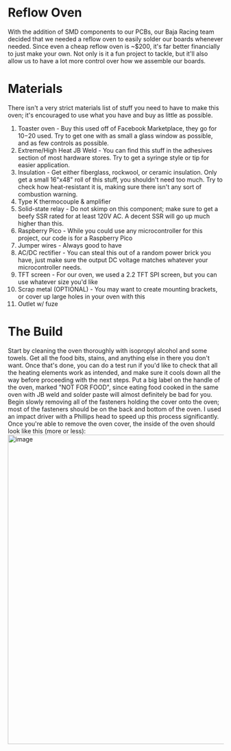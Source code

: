 # Reflow Oven
With the addition of SMD components to our PCBs, our Baja Racing team decided that we needed a reflow oven to easily solder our boards whenever needed. Since even a cheap reflow oven is ~$200, it's far better financially to just make your own. Not only is it a fun project to tackle, but it'll also allow us to have a lot more control over how we assemble our boards. 
# Materials 
There isn't a very strict materials list of stuff you need to have to make this oven; it's encouraged to use what you have and buy as little as possible. 
1. Toaster oven - Buy this used off of Facebook Marketplace, they go for $10-$20 used. Try to get one with as small a glass window as possible, and as few controls as possible.
2. Extreme/High Heat JB Weld - You can find this stuff in the adhesives section of most hardware stores. Try to get a syringe style or tip for easier application.
3. Insulation - Get either fiberglass, rockwool, or ceramic insulation. Only get a small 16"x48" roll of this stuff, you shouldn't need too much. Try to check how heat-resistant it is, making sure there isn't any sort of combustion warning.
4. Type K thermocouple & amplifier
5. Solid-state relay - Do not skimp on this component; make sure to get a beefy SSR rated for at least 120V AC. A decent SSR will go up much higher than this.
6. Raspberry Pico - While you could use any microcontroller for this project, our code is for a Raspberry Pico
7. Jumper wires - Always good to have
8. AC/DC rectifier - You can steal this out of a random power brick you have, just make sure the output DC voltage matches whatever your microcontroller needs.
9. TFT screen - For our oven, we used a 2.2 TFT SPI screen, but you can use whatever size you'd like
10. Scrap metal (OPTIONAL) - You may want to create mounting brackets, or cover up large holes in your oven with this
11. Outlet w/ fuze 
# The Build
Start by cleaning the oven thoroughly with isopropyl alcohol and some towels. Get all the food bits, stains, and anything else in there you don't want. Once that's done, you can do a test run if you'd like to check that all the heating elements work as intended, and make sure it cools down all the way before proceeding with the next steps. Put a big label on the handle of the oven, marked "NOT FOR FOOD", since eating food cooked in the same oven with JB weld and solder paste will almost definitely be bad for you. Begin slowly removing all of the fasteners holding the cover onto the oven; most of the fasteners should be on the back and bottom of the oven. I used an impact driver with a Phillips head to speed up this process significantly. Once you're able to remove the oven cover, the inside of the oven should look like this (more or less):
<img width="540" height="720" alt="image" src="https://github.com/user-attachments/assets/1475d6f6-00af-43a9-88cd-56e034ee3cef" />
